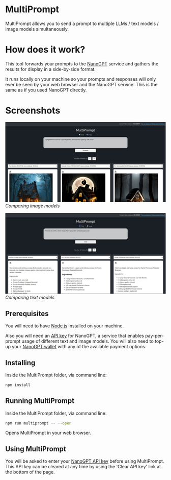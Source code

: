 # MultiPrompt

MultiPrompt allows you to send a prompt to multiple LLMs / text models / image models simultaneously.

# How does it work?

This tool forwards your prompts to the [NanoGPT](https://nano-gpt.com) service and gathers the results for display in a side-by-side format.

It runs locally on your machine so your prompts and responses will only ever be seen by your web browser and the NanoGPT service. This is the same as if you used NanoGPT directly.

# Screenshots

![Alt text](static/screenshot-multiprompt-image-models.jpg)
*Comparing image models*

![Alt text](static/screenshot-multiprompt-text-models.jpg)
*Comparing text models*

## Prerequisites

You will need to have [Node.js](https://nodejs.org/) installed on your machine.

Also you will need an [API key](https://nano-gpt.com/api) for NanoGPT, a service that enables pay-per-prompt usage of different text and image models. You will also need to top-up your [NanoGPT wallet](https://nano-gpt.com/wallet) with any of the available payment options.

## Installing

Inside the MultiPrompt folder, via command line:

```bash
npm install
```

## Running MultiPrompt

Inside the MultiPrompt folder, via command line:

```bash
npm run multiprompt -- --open
```

Opens MultiPrompt in your web browser.

## Using MultiPrompt

You will be asked to enter your [NanoGPT API key](https://nano-gpt.com/api) before using MultiPrompt. This API key can be cleared at any time by using the 'Clear API key' link at the bottom of the page.


